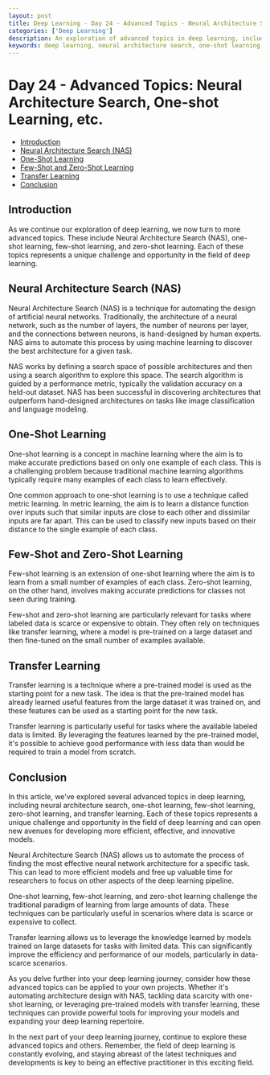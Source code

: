 ```yaml
---
layout: post
title: Deep Learning - Day 24 - Advanced Topics - Neural Architecture Search, One-shot Learning, etc.
categories: ['Deep Learning']
description: An exploration of advanced topics in deep learning, including neural architecture search and one-shot learning.
keywords: deep learning, neural architecture search, one-shot learning, few-shot learning, zero-shot learning, transfer learning
---
```

# Day 24 - Advanced Topics: Neural Architecture Search, One-shot Learning, etc.

- [Introduction](#introduction)
- [Neural Architecture Search (NAS)](#neural-architecture-search-nas)
- [One-Shot Learning](#one-shot-learning)
- [Few-Shot and Zero-Shot Learning](#few-shot-and-zero-shot-learning)
- [Transfer Learning](#transfer-learning)
- [Conclusion](#conclusion)

## Introduction

As we continue our exploration of deep learning, we now turn to more advanced topics. These include Neural Architecture Search (NAS), one-shot learning, few-shot learning, and zero-shot learning. Each of these topics represents a unique challenge and opportunity in the field of deep learning.

## Neural Architecture Search (NAS)

Neural Architecture Search (NAS) is a technique for automating the design of artificial neural networks. Traditionally, the architecture of a neural network, such as the number of layers, the number of neurons per layer, and the connections between neurons, is hand-designed by human experts. NAS aims to automate this process by using machine learning to discover the best architecture for a given task.

NAS works by defining a search space of possible architectures and then using a search algorithm to explore this space. The search algorithm is guided by a performance metric, typically the validation accuracy on a held-out dataset. NAS has been successful in discovering architectures that outperform hand-designed architectures on tasks like image classification and language modeling.

## One-Shot Learning

One-shot learning is a concept in machine learning where the aim is to make accurate predictions based on only one example of each class. This is a challenging problem because traditional machine learning algorithms typically require many examples of each class to learn effectively.

One common approach to one-shot learning is to use a technique called metric learning. In metric learning, the aim is to learn a distance function over inputs such that similar inputs are close to each other and dissimilar inputs are far apart. This can be used to classify new inputs based on their distance to the single example of each class.

## Few-Shot and Zero-Shot Learning

Few-shot learning is an extension of one-shot learning where the aim is to learn from a small number of examples of each class. Zero-shot learning, on the other hand, involves making accurate predictions for classes not seen during training.

Few-shot and zero-shot learning are particularly relevant for tasks where labeled data is scarce or expensive to obtain. They often rely on techniques like transfer learning, where a model is pre-trained on a large dataset and then fine-tuned on the small number of examples available.

## Transfer Learning

Transfer learning is a technique where a pre-trained model is used as the starting point for a new task. The idea is that the pre-trained model has already learned useful features from the large dataset it was trained on, and these features can be used as a starting point for the new task.

Transfer learning is particularly useful for tasks where the available labeled data is limited. By leveraging the features learned by the pre-trained model, it's possible to achieve good performance with less data than would be required to train a model from scratch.

## Conclusion

In this article, we've explored several advanced topics in deep learning, including neural architecture search, one-shot learning, few-shot learning, zero-shot learning, and transfer learning. Each of these topics represents a unique challenge and opportunity in the field of deep learning and can open new avenues for developing more efficient, effective, and innovative models.

Neural Architecture Search (NAS) allows us to automate the process of finding the most effective neural network architecture for a specific task. This can lead to more efficient models and free up valuable time for researchers to focus on other aspects of the deep learning pipeline.

One-shot learning, few-shot learning, and zero-shot learning challenge the traditional paradigm of learning from large amounts of data. These techniques can be particularly useful in scenarios where data is scarce or expensive to collect.

Transfer learning allows us to leverage the knowledge learned by models trained on large datasets for tasks with limited data. This can significantly improve the efficiency and performance of our models, particularly in data-scarce scenarios.

As you delve further into your deep learning journey, consider how these advanced topics can be applied to your own projects. Whether it's automating architecture design with NAS, tackling data scarcity with one-shot learning, or leveraging pre-trained models with transfer learning, these techniques can provide powerful tools for improving your models and expanding your deep learning repertoire.

In the next part of your deep learning journey, continue to explore these advanced topics and others. Remember, the field of deep learning is constantly evolving, and staying abreast of the latest techniques and developments is key to being an effective practitioner in this exciting field.

